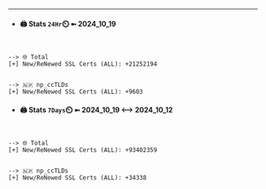 

---
- #### 🖨️ **Stats** `24Hr`⏲️ ➼ 2024_10_19
```console


--> 🌐 Total
[+] New/ReNewed SSL Certs (ALL): +21252194


--> 🇳🇵 np_ccTLDs
[+] New/ReNewed SSL Certs (ALL): +9603

```

- #### 🖨️ **Stats** `7Days`⏲️ ➼ 2024_10_19 <--> 2024_10_12
```console


--> 🌐 Total
[+] New/ReNewed SSL Certs (ALL): +93402359


--> 🇳🇵 np_ccTLDs
[+] New/ReNewed SSL Certs (ALL): +34338

```

